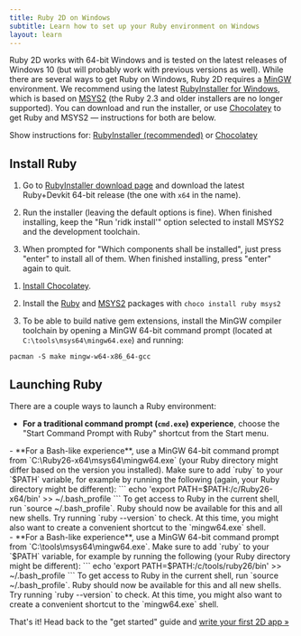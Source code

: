 ```yaml
---
title: Ruby 2D on Windows
subtitle: Learn how to set up your Ruby environment on Windows
layout: learn
---
```


Ruby 2D works with 64-bit Windows and is tested on the latest releases of Windows 10 (but will probably work with previous versions as well). While there are several ways to get Ruby on Windows, Ruby 2D requires a [MinGW](https://en.wikipedia.org/wiki/MinGW) environment. We recommend using the latest [RubyInstaller for Windows](https://rubyinstaller.org), which is based on [MSYS2](http://www.msys2.org) (the Ruby 2.3 and older installers are no longer supported). You can download and run the installer, or use [Chocolatey](https://chocolatey.org) to get Ruby and MSYS2 — instructions for both are below.

Show instructions for: <a id="rubyinstaller-link" href="javascript:showRubyInstaller()">RubyInstaller (recommended)</a> or <a id="chocolatey-link" href="javascript:showChocolatey()">Chocolatey</a>

## Install Ruby

<div class="rubyinstaller" markdown="1">

1. Go to [RubyInstaller download page](https://rubyinstaller.org/downloads) and download the latest Ruby+Devkit 64-bit release (the one with `x64` in the name).

2. Run the installer (leaving the default options is fine). When finished installing, keep the "Run 'ridk install'" option selected to install MSYS2 and the development toolchain.

3. When prompted for "Which components shall be installed", just press "enter" to install all of them. When finished installing, press "enter" again to quit.

</div>

<div class="chocolatey" markdown="1">

1. [Install Chocolatey](https://chocolatey.org/install).

2. Install the [Ruby](https://chocolatey.org/packages/ruby) and [MSYS2](https://chocolatey.org/packages/msys2) packages with `choco install ruby msys2`

3. To be able to build native gem extensions, install the MinGW compiler toolchain by opening a MinGW 64-bit command prompt (located at `C:\tools\msys64\mingw64.exe`) and running:
```
pacman -S make mingw-w64-x86_64-gcc
```

</div>

## Launching Ruby

There are a couple ways to launch a Ruby environment:

- **For a traditional command prompt (`cmd.exe`) experience**, choose the "Start Command Prompt with Ruby" shortcut from the Start menu.

<div class="rubyinstaller" markdown="1">
- **For a Bash-like experience**, use a MinGW 64-bit command prompt from `C:\Ruby26-x64\msys64\mingw64.exe` (your Ruby directory might differ based on the version you installed). Make sure to add `ruby` to your `$PATH` variable, for example by running the following (again, your Ruby directory might be different):
  ```
  echo 'export PATH=$PATH:/c/Ruby26-x64/bin' >> ~/.bash_profile
  ```
  To get access to Ruby in the current shell, run `source ~/.bash_profile`. Ruby should now be available for this and all new shells. Try running `ruby --version` to check. At this time, you might also want to create a convenient shortcut to the `mingw64.exe` shell.
</div>
<div class="chocolatey" markdown="1">
- **For a Bash-like experience**, use a MinGW 64-bit command prompt from `C:\tools\msys64\mingw64.exe`. Make sure to add `ruby` to your `$PATH` variable, for example by running the following (your Ruby directory might be different):
  ```
  echo 'export PATH=$PATH:/c/tools/ruby26/bin' >> ~/.bash_profile
  ```
  To get access to Ruby in the current shell, run `source ~/.bash_profile`. Ruby should now be available for this and all new shells. Try running `ruby --version` to check. At this time, you might also want to create a convenient shortcut to the `mingw64.exe` shell.
</div>

That's it! Head back to the "get started" guide and [write your first 2D app »](/learn/get-started)

<script>

function hideAll() {
  var classes = document.querySelectorAll('.rubyinstaller, .chocolatey'),
    i = 0,
    l = classes.length;

  for (i; i < l; i++) {
    classes[i].style.display = 'none';
  }

  document.getElementById('rubyinstaller-link').classList.remove('active');
  document.getElementById('chocolatey-link').classList.remove('active');
}

function showRubyInstaller() {
  hideAll();
  var classes = document.querySelectorAll('.rubyinstaller'),
    i = 0,
    l = classes.length;

  for (i; i < l; i++) {
    classes[i].style.display = 'block';
  }

  document.getElementById('rubyinstaller-link').classList.add('active');
}

function showChocolatey() {
  hideAll();
  var classes = document.querySelectorAll('.chocolatey'),
    i = 0,
    l = classes.length;

  for (i; i < l; i++) {
    classes[i].style.display = 'block';
  }

  document.getElementById('chocolatey-link').classList.add('active');
}

showRubyInstaller();

</script>
